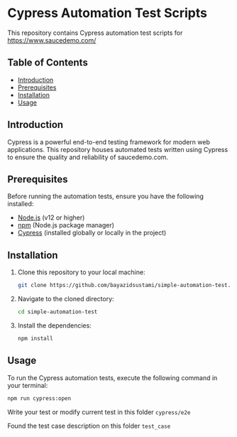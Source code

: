 # Cypress Automation Test Scripts

This repository contains Cypress automation test scripts for https://www.saucedemo.com/

## Table of Contents

- [Introduction](#introduction)
- [Prerequisites](#prerequisites)
- [Installation](#installation)
- [Usage](#usage)

## Introduction

Cypress is a powerful end-to-end testing framework for modern web applications. This repository houses automated tests written using Cypress to ensure the quality and reliability of saucedemo.com.

## Prerequisites

Before running the automation tests, ensure you have the following installed:

- [Node.js](https://nodejs.org/) (v12 or higher)
- [npm](https://www.npmjs.com/) (Node.js package manager)
- [Cypress](https://www.cypress.io/) (installed globally or locally in the project)

## Installation

1. Clone this repository to your local machine:

    ```bash
    git clone https://github.com/bayazidsustami/simple-automation-test.git
    ```

2. Navigate to the cloned directory:

    ```bash
    cd simple-automation-test
    ```

3. Install the dependencies:

    ```bash
    npm install
    ```

## Usage

To run the Cypress automation tests, execute the following command in your terminal:

```bash
npm run cypress:open
```

Write your test or modify current test in this folder `cypress/e2e`

Found the test case description on this folder `test_case`

